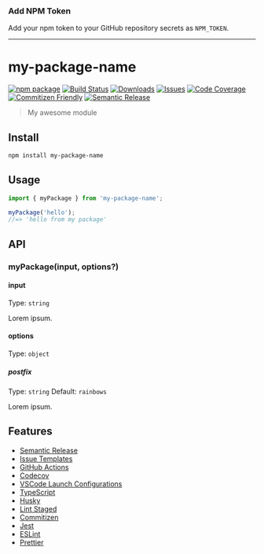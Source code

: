 ### Add NPM Token

Add your npm token to your GitHub repository secrets as `NPM_TOKEN`.


---

# my-package-name

[![npm package][npm-img]][npm-url]
[![Build Status][build-img]][build-url]
[![Downloads][downloads-img]][downloads-url]
[![Issues][issues-img]][issues-url]
[![Code Coverage][codecov-img]][codecov-url]
[![Commitizen Friendly][commitizen-img]][commitizen-url]
[![Semantic Release][semantic-release-img]][semantic-release-url]

> My awesome module

## Install

```bash
npm install my-package-name
```

## Usage

```ts
import { myPackage } from 'my-package-name';

myPackage('hello');
//=> 'hello from my package'
```

## API

### myPackage(input, options?)

#### input

Type: `string`

Lorem ipsum.

#### options

Type: `object`

##### postfix

Type: `string`
Default: `rainbows`

Lorem ipsum.

[build-img]:https://github.com/ryansonshine/typescript-npm-package-template/actions/workflows/release.yml/badge.svg
[build-url]:https://github.com/ryansonshine/typescript-npm-package-template/actions/workflows/release.yml
[downloads-img]:https://img.shields.io/npm/dt/typescript-npm-package-template
[downloads-url]:https://www.npmtrends.com/typescript-npm-package-template
[npm-img]:https://img.shields.io/npm/v/typescript-npm-package-template
[npm-url]:https://www.npmjs.com/package/typescript-npm-package-template
[issues-img]:https://img.shields.io/github/issues/ryansonshine/typescript-npm-package-template
[issues-url]:https://github.com/ryansonshine/typescript-npm-package-template/issues
[codecov-img]:https://codecov.io/gh/ryansonshine/typescript-npm-package-template/branch/main/graph/badge.svg
[codecov-url]:https://codecov.io/gh/ryansonshine/typescript-npm-package-template
[semantic-release-img]:https://img.shields.io/badge/%20%20%F0%9F%93%A6%F0%9F%9A%80-semantic--release-e10079.svg
[semantic-release-url]:https://github.com/semantic-release/semantic-release
[commitizen-img]:https://img.shields.io/badge/commitizen-friendly-brightgreen.svg
[commitizen-url]:http://commitizen.github.io/cz-cli/


## Features

- [Semantic Release](https://github.com/semantic-release/semantic-release)
- [Issue Templates](https://github.com/ryansonshine/typescript-npm-package-template/tree/main/.github/ISSUE_TEMPLATE)
- [GitHub Actions](https://github.com/ryansonshine/typescript-npm-package-template/tree/main/.github/workflows)
- [Codecov](https://about.codecov.io/)
- [VSCode Launch Configurations](https://github.com/ryansonshine/typescript-npm-package-template/blob/main/.vscode/launch.json)
- [TypeScript](https://www.typescriptlang.org/)
- [Husky](https://github.com/typicode/husky)
- [Lint Staged](https://github.com/okonet/lint-staged)
- [Commitizen](https://github.com/search?q=commitizen)
- [Jest](https://jestjs.io/)
- [ESLint](https://eslint.org/)
- [Prettier](https://prettier.io/)
